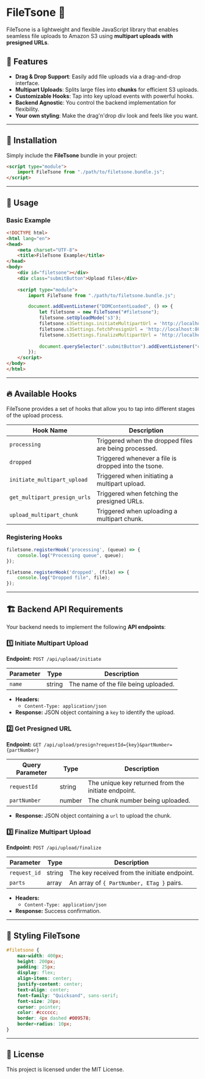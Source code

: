 # FileTsone 🚀

FileTsone is a lightweight and flexible JavaScript library that enables seamless file uploads to Amazon S3 using **multipart uploads with presigned URLs**.

## 🌟 Features

- **Drag & Drop Support**: Easily add file uploads via a drag-and-drop interface.
- **Multipart Uploads**: Splits large files into **chunks** for efficient S3 uploads.
- **Customizable Hooks**: Tap into key upload events with powerful hooks.
- **Backend Agnostic**: You control the backend implementation for flexibility.
- **Your own styling**: Make the drag'n'drop div look and feels like you want.

---

## 📌 Installation

Simply include the **FileTsone** bundle in your project:

```html
<script type="module">
    import FileTsone from "./path/to/filetsone.bundle.js";
</script>
```

---

## 🚀 Usage

### Basic Example

```html
<!DOCTYPE html>
<html lang="en">
<head>
    <meta charset="UTF-8">
    <title>FileTsone Example</title>
</head>
<body>
    <div id="filetsone"></div>
    <div class="submitButton">Upload files</div>
    
    <script type="module">
        import FileTsone from "./path/to/filetsone.bundle.js";

        document.addEventListener("DOMContentLoaded", () => {
            let filetsone = new FileTsone("#filetsone");
            filetsone.setUploadMode('s3');
            filetsone.s3Settings.initiateMultipartUrl = 'http://localhost:8080/api/upload/initiate';
            filetsone.s3Settings.fetchPresignUrl = 'http://localhost:8080/api/upload/presign';
            filetsone.s3Settings.finalizeMultipartUrl = 'http://localhost:8080/api/upload/finalize';
            
            document.querySelector(".submitButton").addEventListener("click", () => filetsone.process());
        });
    </script>
</body>
</html>
```

---

## 🔥 Available Hooks

FileTsone provides a set of hooks that allow you to tap into different stages of the upload process.

| Hook Name                    | Description                                           |
| ---------------------------- | ----------------------------------------------------- |
| `processing`                 | Triggered when the dropped files are being processed. |
| `dropped`                    | Triggered whenever a file is dropped into the tsone.  |
| `initiate_multipart_upload`  | Triggered when initiating a multipart upload.         |
| `get_multipart_presign_urls` | Triggered when fetching the presigned URLs.           |
| `upload_multipart_chunk`     | Triggered when uploading a multipart chunk.           |

### Registering Hooks

```js
filetsone.registerHook('processing', (queue) => {
    console.log("Processing queue", queue);
});

filetsone.registerHook('dropped', (file) => {
    console.log("Dropped file", file);
});
```

---

## 🏗️ Backend API Requirements

Your backend needs to implement the following **API endpoints**:

### 1️⃣ Initiate Multipart Upload

**Endpoint:** `POST /api/upload/initiate`

| Parameter | Type   | Description                          |
| --------- | ------ | ------------------------------------ |
| `name`    | string | The name of the file being uploaded. |

- **Headers:**
  - `Content-Type: application/json`
- **Response:** JSON object containing a `key` to identify the upload.

### 2️⃣ Get Presigned URL

**Endpoint:** `GET /api/upload/presign?requestId={key}&partNumber={partNumber}`

| Query Parameter | Type   | Description                                         |
| --------------- | ------ | --------------------------------------------------- |
| `requestId`     | string | The unique key returned from the initiate endpoint. |
| `partNumber`    | number | The chunk number being uploaded.                    |

- **Response:** JSON object containing a `url` to upload the chunk.

### 3️⃣ Finalize Multipart Upload

**Endpoint:** `POST /api/upload/finalize`

| Parameter    | Type   | Description                                  |
| ------------ | ------ | -------------------------------------------- |
| `request_id` | string | The key received from the initiate endpoint. |
| `parts`      | array  | An array of `{ PartNumber, ETag }` pairs.    |

- **Headers:**
  - `Content-Type: application/json`
- **Response:** Success confirmation.

---

## 🎨 Styling FileTsone

```css
#filetsone {
    max-width: 400px;
    height: 200px;
    padding: 25px;
    display: flex;
    align-items: center;
    justify-content: center;
    text-align: center;
    font-family: "Quicksand", sans-serif;
    font-size: 20px;
    cursor: pointer;
    color: #cccccc;
    border: 4px dashed #009578;
    border-radius: 10px;
}
```

---

## 📜 License

This project is licensed under the MIT License.

